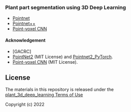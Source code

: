 ### Plant part segmentation using 3D Deep Learning


- [Pointnet](https://github.com/UGA-BSAIL/plant_3d_deep_learning/tree/main/plant_part_segmentation/pointnet_pointnetpp_pvcnn#pointnet) 
- [Pointnet++](https://github.com/UGA-BSAIL/plant_3d_deep_learning/tree/main/plant_part_segmentation/pointnet_pointnetpp_pvcnn#pointnet-1)
- [Point-voxel CNN](https://github.com/UGA-BSAIL/plant_3d_deep_learning/tree/main/plant_part_segmentation/pointnet_pointnetpp_pvcnn#point-voxel-cnn)


#### Acknowledgement

- [GACRC] 
- [PointNet2](https://github.com/charlesq34/pointnet2) (MIT License) and [Pointnet2_PyTorch](https://github.com/erikwijmans/Pointnet2_PyTorch).
- [Point-voxel CNN](https://github.com/mit-han-lab/pvcnn) (MIT License).

## License
The materials in this repository is released under the [plant_3d_deep_learning Terms of Use](https://github.com/UGA-BSAIL/plant_3d_deep_learning/blob/main/Terms_of_use.pdf)

Copyright (c) 2022
